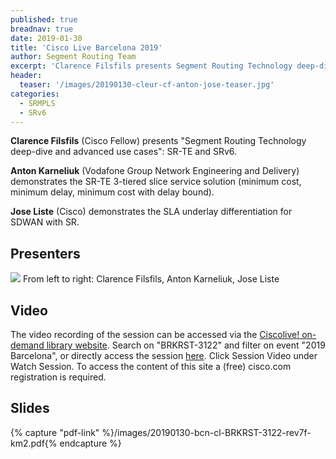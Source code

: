 ```yaml
---
published: true
breadnav: true
date: 2019-01-30
title: 'Cisco Live Barcelona 2019'
author: Segment Routing Team
excerpt: 'Clarence Filsfils presents Segment Routing Technology deep-dive and advanced use cases: SR-TE and SRv6. Demos from Anton Karneliuk (Vodafone) and Jose Liste (Cisco).'
header:
  teaser: '/images/20190130-cleur-cf-anton-jose-teaser.jpg'
categories:
  - SRMPLS
  - SRv6
---    
```


**Clarence Filsfils** (Cisco Fellow) presents "Segment Routing Technology deep-dive and advanced use cases": SR-TE and SRv6.

**Anton Karneliuk** (Vodafone Group Network Engineering and Delivery) demonstrates the SR-TE 3-tiered slice service solution (minimum cost, minimum delay, minimum cost with delay bound).

**Jose Liste** (Cisco) demonstrates the SLA underlay differentiation for SDWAN with SR.

## Presenters

<img src="/images/20190130-cleur-cf-anton-jose.jpg">
From left to right: Clarence Filsfils, Anton Karneliuk, Jose Liste

## Video
The video recording of the session can be accessed via the [Ciscolive! on-demand library website](<https://ciscolive.cisco.com/on-demand-library/>). Search on "BRKRST-3122" and filter on event "2019 Barcelona", or directly access the session [here](<https://ciscolive.cisco.com/on-demand-library/?search.event=ciscoliveemea2019&search=BRKRST-3122#/session/15321184401980015iKP>). Click Session Video under Watch Session. To access the content of this site a (free) cisco.com registration is required.

## Slides

{% capture "pdf-link" %}/images/20190130-bcn-cl-BRKRST-3122-rev7f-km2.pdf{% endcapture %}


<script src="{{ '/assets/js/pdfobject.min.js' | relative_url }}"></script>

<div class="fitvidsignore" id="pdf"></div>

<script>PDFObject.embed(" {{ pdf-link }} ", "#pdf", {height: "21.5em", width: "31.3em"});</script>
